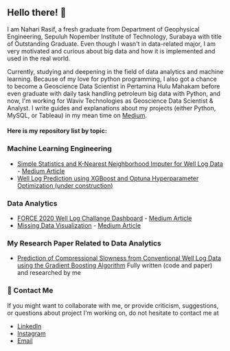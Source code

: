 ## Hello there! 👋 
I am Nahari Rasif, a fresh graduate from Department of Geophysical Engineering, Sepuluh Nopember Institute of Technology, Surabaya with title of Outstanding Graduate. Even though I wasn't in data-related major, I am very motivated and curious about big data and how it is implemented and used in the real world. 

Currently, studying and deepening in the field of data analytics and machine learning. Because of my love for python programming, I also got a chance to become a Geoscience Data Scientist in Pertamina Hulu Mahakam before even graduate with daily task handling petroleum big data with Python, and now, I'm working for Waviv Technologies as Geoscience Data Scientist & Analyst. I write guides and explanations about my projects (either Python, MySQL, or Tableau) in my mean time on [Medium](https://medium.com/@naharirasif).

#### Here is my repository list by topic:

### Machine Learning Engineering
- [Simple Statistics and K-Nearest Neighborhood Imputer for Well Log Data](https://github.com/nrasif/KMeans-Imputation-WellLogs) - [Medium Article](https://medium.com/@naharirasif/imputing-missing-well-log-data-values-with-simple-statistics-and-knn-imputer-58c7343d3163)
- [Well Log Prediction using XGBoost and Optuna Hyperparameter Optimization (under construction)](https://github.com/nrasif/DTlog-Prediction-MachineLearning-Thesis)

### Data Analytics
- [FORCE 2020 Well Log Challange Dashboard](https://github.com/nrasif/Dashboard-Force2020-WellLogChallange) - [Medium Article](https://medium.com/@naharirasif/a-concise-guide-to-plotly-and-dash-for-well-log-dashboard-ad86b8f5c615)
- [Missing Data Visualization](https://github.com/nrasif/Missing-Data-Visualization-Study-Case) - [Medium Article](https://medium.com/@naharirasif/imputing-missing-well-log-data-values-with-simple-statistics-and-knn-imputer-58c7343d3163)

### My Research Paper Related to Data Analytics
- [Prediction of Compressional Slowness from Conventional Well Log Data using the Gradient Boosting Algorithm](https://iopscience.iop.org/article/10.1088/1755-1315/1288/1/012024/meta)
  Fully written (code and paper) and researched by me

### :speech_balloon: Contact Me

If you might want to collaborate with me, or provide criticism, suggestions, or questions about project I'm working on, do not hesitate to contact me at
- [LinkedIn](https://www.linkedin.com/in/naharirasif/)
- [Instagram](https://www.instagram.com/naharirasif/)
- [Email](mailto:naharirasif18@gmail.com)
